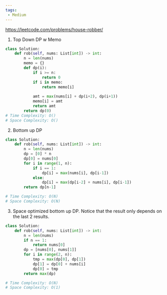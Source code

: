 ```yaml
---
tags:
 - Medium
---
```


https://leetcode.com/problems/house-robber/

1. Top Down DP w Memo

```python
class Solution:
    def rob(self, nums: List[int]) -> int:
        n = len(nums)
        memo = {}
        def dp(i):
            if i >= n:
                return 0
            if i in memo:
                return memo[i]
            
            amt = max(nums[i] + dp(i+2), dp(i+1)) 
            memo[i] = amt
            return amt
        return dp(0)
# Time Complexity: O()
# Space Complexity: O()
```

2. Bottom up DP

```python
class Solution:
    def rob(self, nums: List[int]) -> int:
        n = len(nums)
        dp = [0] * n
        dp[0] = nums[0]
        for i in range(1, n):
            if i == 1:
                dp[i] = max(nums[i], dp[i-1])
            else:
                dp[i] = max(dp[i-2] + nums[i], dp[i-1])
        return dp[n-1]

# Time Complexity: O(N)
# Space Complexity: O(N)
```

3. Space optimized bottom up DP. Notice that the result only depends on the last 2 results.
```python
class Solution:
    def rob(self, nums: List[int]) -> int:
        n = len(nums)
        if n == 1: 
            return nums[0]
        dp = [nums[0], nums[1]]
        for i in range(2, n):
            tmp = max(dp[0], dp[1])
            dp[1] = dp[0] + nums[i]
            dp[0] = tmp
        return max(dp)

# Time Complexity: O(N)
# Space Complexity: O(1)
```
